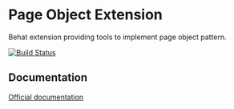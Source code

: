 Page Object Extension
=====================

Behat extension providing tools to implement page object pattern.

[![Build Status](https://travis-ci.org/sensiolabs/BehatPageObjectExtension.svg?branch=master)](http://travis-ci.org/sensiolabs/BehatPageObjectExtension)

## Documentation

[Official documentation](http://extensions.behat.org/page-object/)
